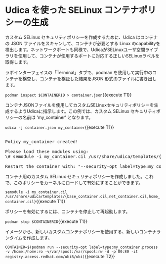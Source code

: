 # Udica を使った SELinux コンテナポリシーの生成

カスタム SELinux セキュリティポリシーを作成するために、Udica はコンテナの JSON ファイルをスキャンして、コンテナが必要とする Linux のcapabilityを検出します。ネットワークポートも同様で、UdicaがSELinuxユーザ空間ライブラリを使用して、コンテナが使用するポートに対応する正しいSELinuxラベルを取得します。

ラボインターフェイスの「Terminal」タブで、podman を使用して実行中のコンテナを検査し、コンテナを検証した結果をJSON 形式のファイルに書き出します。

`podman inspect $CONTAINERID > container.json`{{execute T1}}

コンテナJSONファイルを使用してカスタムSELinuxセキュリティポリシーを生成するようUdicaに指示します。この例では、カスタム SELinux セキュリティポリシーの名前は 'my_container' となります。

`udica -j container.json my_container`{{execute T1}}

<pre class="file">

Policy my_container created!

Please load these modules using:
\# semodule -i my_container.cil /usr/share/udica/templates/{base_container.cil,net_container.cil,home_container.cil}

Restart the container with: "--security-opt label=type:my_container.process" parameter
</pre>

コンテナ用のカスタム SELinux セキュリティポリシーを作成しました。これで、このポリシーをカーネルにロードして有効にすることができます。

`semodule -i my_container.cil /usr/share/udica/templates/{base_container.cil,net_container.cil,home_container.cil}`{{execute T1}}

ポリシーを有効にするには、コンテナを停止して再起動します。

`podman stop $CONTAINERID`{{execute T1}}

イメージから、新しいカスタムコンテナポリシーを使用する、新しいコンテナランタイムを作成します。

`CONTAINER=$(podman run --security-opt label=type:my_container.process -v /home:/home:ro -v/var/spool:/var/spool:rw -d -p 80:80 -it registry.access.redhat.com/ubi8/ubi)`{{execute T2}}
